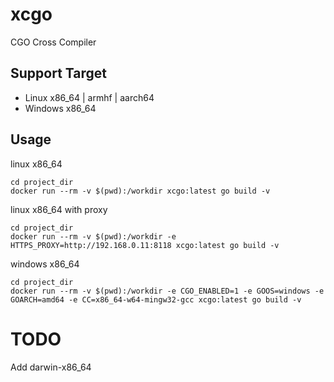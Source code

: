 # xcgo
CGO Cross Compiler

## Support Target
* Linux x86_64 | armhf | aarch64
* Windows x86_64

## Usage 
linux x86_64
```
cd project_dir
docker run --rm -v $(pwd):/workdir xcgo:latest go build -v
```

linux x86_64 with proxy 
```
cd project_dir
docker run --rm -v $(pwd):/workdir -e HTTPS_PROXY=http://192.168.0.11:8118 xcgo:latest go build -v
```

windows x86_64
```
cd project_dir
docker run --rm -v $(pwd):/workdir -e CGO_ENABLED=1 -e GOOS=windows -e GOARCH=amd64 -e CC=x86_64-w64-mingw32-gcc xcgo:latest go build -v
```

# TODO
Add darwin-x86_64
